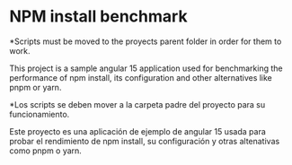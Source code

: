 # NPM install benchmark

*Scripts must be moved to the proyects parent folder in order for them to work. 

This project is a sample angular 15 application used for benchmarking the performance of npm install, its configuration and other alternatives like pnpm or yarn.

*Los scripts se deben mover a la carpeta padre del proyecto para su funcionamiento.

Este proyecto es una aplicación de ejemplo de angular 15 usada para probar el rendimiento de npm install, su configuración y otras altenativas como pnpm o yarn.